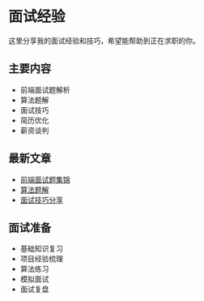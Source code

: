 # 面试经验

这里分享我的面试经验和技巧，希望能帮助到正在求职的你。

## 主要内容

- 前端面试题解析
- 算法题解
- 面试技巧
- 简历优化
- 薪资谈判

## 最新文章

- [前端面试题集锦](/interview/frontend)
- [算法题解](/interview/algorithms)
- [面试技巧分享](/interview/tips)

## 面试准备

- 基础知识复习
- 项目经验梳理
- 算法练习
- 模拟面试
- 面试复盘 